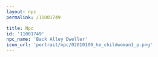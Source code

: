 ```yaml
---
layout: npc
permalink: /11001749

title: Npc
id: '11001749'
npc_name: 'Back Alley Dweller'
icon_url: 'portrait/npc/02010100_he_childwoman1_p.png'
---
```

